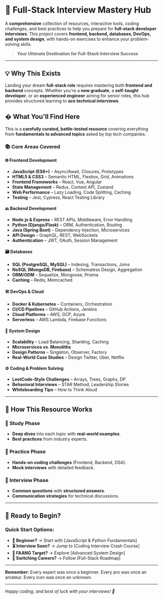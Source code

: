 # **🚀 Full-Stack Interview Mastery Hub**  

A **comprehensive** collection of resources, interactive tools, coding challenges, and best practices to help you prepare for **full-stack developer interviews**. This project covers **frontend, backend, databases, DevOps, and system design**, with hands-on exercises to enhance your problem-solving skills.  

> **Your Ultimate Destination for Full-Stack Interview Success**  

---  

## 💡 Why This Exists  

Landing your dream **full-stack role** requires mastering both **frontend and backend** concepts. Whether you're a **new graduate**, a **self-taught developer**, or an **experienced engineer** aiming for senior roles, this hub provides structured learning to **ace technical interviews**.  

## � What You'll Find Here  

This is a **carefully curated, battle-tested resource** covering everything from **fundamentals to advanced topics** asked by top tech companies.  

### 📚 Core Areas Covered  

#### **🌐 Frontend Development**  
- **JavaScript (ES6+)** – Async/Await, Closures, Prototypes  
- **HTML5 & CSS3** – Semantic HTML, Flexbox, Grid, Animations  
- **Frontend Frameworks** – React, Vue, Angular  
- **State Management** – Redux, Context API, Zustand  
- **Web Performance** – Lazy Loading, Code Splitting, Caching  
- **Testing** – Jest, Cypress, React Testing Library  

#### **🔙 Backend Development**  
- **Node.js & Express** – REST APIs, Middleware, Error Handling  
- **Python (Django/Flask)** – ORM, Authentication, Routing  
- **Java (Spring Boot)** – Dependency Injection, Microservices  
- **API Design** – GraphQL, REST, WebSockets  
- **Authentication** – JWT, OAuth, Session Management  

#### **🗃️ Databases**  
- **SQL (PostgreSQL, MySQL)** – Indexing, Transactions, Joins  
- **NoSQL (MongoDB, Firebase)** – Schemaless Design, Aggregation  
- **ORM/ODM** – Sequelize, Mongoose, Prisma  
- **Caching** – Redis, Memcached  

#### **🛠️ DevOps & Cloud**  
- **Docker & Kubernetes** – Containers, Orchestration  
- **CI/CD Pipelines** – GitHub Actions, Jenkins  
- **Cloud Platforms** – AWS, GCP, Azure  
- **Serverless** – AWS Lambda, Firebase Functions  

#### **📐 System Design**  
- **Scalability** – Load Balancing, Sharding, Caching  
- **Microservices vs. Monoliths**  
- **Design Patterns** – Singleton, Observer, Factory  
- **Real-World Case Studies** – Design Twitter, Uber, Netflix  

#### **⚙️ Coding & Problem Solving**  
- **LeetCode-Style Challenges** – Arrays, Trees, Graphs, DP  
- **Behavioral Interviews** – STAR Method, Leadership Stories  
- **Whiteboarding Tips** – How to Think Aloud  

---  

## 🎨 How This Resource Works  

### 📖 **Study Phase**  
- **Deep dives** into each topic with **real-world examples**.  
- **Best practices** from industry experts.  

### 🧠 **Practice Phase**  
- **Hands-on coding challenges** (Frontend, Backend, DSA).  
- **Mock interviews** with detailed feedback.  

### 💬 **Interview Phase**  
- **Common questions** with **structured answers**.  
- **Communication strategies** for technical discussions.  

---  

## 🚀 Ready to Begin?  

### Quick Start Options:  
- **👶 Beginner?** → Start with [JavaScript & Python Fundamentals]  
- **⏳ Interview Soon?** → Jump to [Coding Interview Crash Course]  
- **🏢 FAANG Target?** → Explore [Advanced System Design]  
- **🔄 Switching Careers?** → Follow [Full-Stack Roadmap]  

---  

**Remember:** Every expert was once a beginner. Every pro was once an amateur. Every icon was once an unknown.  

---   

*Happy coding, and best of luck with your interviews! 🎉*  
